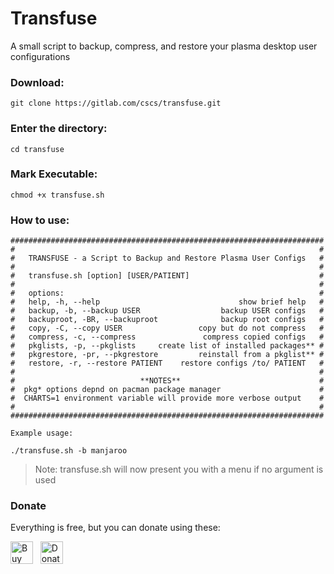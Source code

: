 # Transfuse

A small script to backup, compress, and restore your plasma desktop user configurations

### Download:

```shell
git clone https://gitlab.com/cscs/transfuse.git
```
### Enter the directory:

```shell
cd transfuse
```

### Mark Executable:

```shell
chmod +x transfuse.sh
```

### How to use:

```shell
######################################################################
#                                                                    #
#   TRANSFUSE - a Script to Backup and Restore Plasma User Configs   #
#                                                                    #
#   transfuse.sh [option] [USER/PATIENT]                             #
#                                                                    #
#   options:                                                         #
#   help, -h, --help                               show brief help   #
#   backup, -b, --backup USER                  backup USER configs   #
#   backuproot, -BR, --backuproot              backup root configs   #
#   copy, -C, --copy USER                 copy but do not compress   #
#   compress, -c, --compress               compress copied configs   #
#   pkglists, -p, --pkglists     create list of installed packages** #
#   pkgrestore, -pr, --pkgrestore         reinstall from a pkglist** #
#   restore, -r, --restore PATIENT    restore configs /to/ PATIENT   #
#                                                                    #
#                            **NOTES**                               #
#  pkg* options depnd on pacman package manager                      #
#  CHARTS=1 environment variable will provide more verbose output    #
#                                                                    #
######################################################################

Example usage:

./transfuse.sh -b manjaroo
```

> Note: transfuse.sh will now present you with a menu if no argument is used

### Donate  

Everything is free, but you can donate using these:  

<a href='https://ko-fi.com/X8X0VXZU' target='_blank'><img height='36' style='border:0px;height:36px;' src='https://az743702.vo.msecnd.net/cdn/kofi4.png?v=2' border='0' alt='Buy Me a Coffee at ko-fi.com' /></a> &nbsp; <a href='https://www.paypal.com/cgi-bin/webscr?cmd=_s-xclick&hosted_button_id=M2AWM9FUFTD52'><img height='36' style='border:0px;height:36px;' src='https://gitlab.com/cscs/resources/raw/master/paypalkofi.png' border='0' alt='Donate with Paypal' />  
